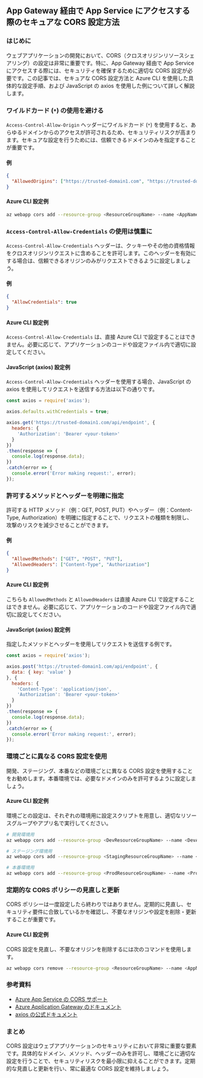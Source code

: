 ## App Gateway 経由で App Service にアクセスする際のセキュアな CORS 設定方法

### はじめに

ウェブアプリケーションの開発において、CORS（クロスオリジンリソースシェアリング）の設定は非常に重要です。特に、App Gateway 経由で App Service にアクセスする際には、セキュリティを確保するために適切な CORS 設定が必要です。この記事では、セキュアな CORS 設定方法と Azure CLI を使用した具体的な設定手順、および JavaScript の axios を使用した例について詳しく解説します。

### ワイルドカード (`*`) の使用を避ける

`Access-Control-Allow-Origin` ヘッダーにワイルドカード (`*`) を使用すると、あらゆるドメインからのアクセスが許可されるため、セキュリティリスクが高まります。セキュアな設定を行うためには、信頼できるドメインのみを指定することが重要です。

#### 例
```json
{
  "AllowedOrigins": ["https://trusted-domain1.com", "https://trusted-domain2.com"]
}
```

#### Azure CLI 設定例
```bash
az webapp cors add --resource-group <ResourceGroupName> --name <AppName> --allowed-origins "https://trusted-domain1.com" "https://trusted-domain2.com"
```

### `Access-Control-Allow-Credentials` の使用は慎重に

`Access-Control-Allow-Credentials` ヘッダーは、クッキーやその他の資格情報をクロスオリジンリクエストに含めることを許可します。このヘッダーを有効にする場合は、信頼できるオリジンのみがリクエストできるように設定しましょう。

#### 例
```json
{
  "AllowCredentials": true
}
```

#### Azure CLI 設定例
`Access-Control-Allow-Credentials` は、直接 Azure CLI で設定することはできません。必要に応じて、アプリケーションのコードや設定ファイル内で適切に設定してください。

#### JavaScript (axios) 設定例
`Access-Control-Allow-Credentials` ヘッダーを使用する場合、JavaScript の axios を使用してリクエストを送信する方法は以下の通りです。

```javascript
const axios = require('axios');

axios.defaults.withCredentials = true;

axios.get('https://trusted-domain1.com/api/endpoint', {
  headers: {
    'Authorization': 'Bearer <your-token>'
  }
})
.then(response => {
  console.log(response.data);
})
.catch(error => {
  console.error('Error making request:', error);
});
```

### 許可するメソッドとヘッダーを明確に指定

許可する HTTP メソッド（例：GET, POST, PUT）やヘッダー（例：Content-Type, Authorization）を明確に指定することで、リクエストの種類を制限し、攻撃のリスクを減少させることができます。

#### 例
```json
{
  "AllowedMethods": ["GET", "POST", "PUT"],
  "AllowedHeaders": ["Content-Type", "Authorization"]
}
```

#### Azure CLI 設定例
こちらも `AllowedMethods` と `AllowedHeaders` は直接 Azure CLI で設定することはできません。必要に応じて、アプリケーションのコードや設定ファイル内で適切に設定してください。

#### JavaScript (axios) 設定例
指定したメソッドとヘッダーを使用してリクエストを送信する例です。

```javascript
const axios = require('axios');

axios.post('https://trusted-domain1.com/api/endpoint', {
  data: { key: 'value' }
}, {
  headers: {
    'Content-Type': 'application/json',
    'Authorization': 'Bearer <your-token>'
  }
})
.then(response => {
  console.log(response.data);
})
.catch(error => {
  console.error('Error making request:', error);
});
```

### 環境ごとに異なる CORS 設定を使用

開発、ステージング、本番などの環境ごとに異なる CORS 設定を使用することをお勧めします。本番環境では、必要なドメインのみを許可するように設定しましょう。

#### Azure CLI 設定例
環境ごとの設定は、それぞれの環境用に設定スクリプトを用意し、適切なリソースグループやアプリ名で実行してください。

```bash
# 開発環境用
az webapp cors add --resource-group <DevResourceGroupName> --name <DevAppName> --allowed-origins "https://dev-trusted-domain.com"

# ステージング環境用
az webapp cors add --resource-group <StagingResourceGroupName> --name <StagingAppName> --allowed-origins "https://staging-trusted-domain.com"

# 本番環境用
az webapp cors add --resource-group <ProdResourceGroupName> --name <ProdAppName> --allowed-origins "https://trusted-domain1.com" "https://trusted-domain2.com"
```

### 定期的な CORS ポリシーの見直しと更新

CORS ポリシーは一度設定したら終わりではありません。定期的に見直し、セキュリティ要件に合致しているかを確認し、不要なオリジンや設定を削除・更新することが重要です。

#### Azure CLI 設定例
CORS 設定を見直し、不要なオリジンを削除するには次のコマンドを使用します。

```bash
az webapp cors remove --resource-group <ResourceGroupName> --name <AppName> --allowed-origins "https://untrusted-domain.com"
```

### 参考資料

- [Azure App Service の CORS サポート](https://learn.microsoft.com/ja-jp/azure/app-service/app-service-web-tutorial-rest-api)
- [Azure Application Gateway のドキュメント](https://learn.microsoft.com/ja-jp/azure/application-gateway/overview)
- [axios の公式ドキュメント](https://axios-http.com/docs/intro)

### まとめ

CORS 設定はウェブアプリケーションのセキュリティにおいて非常に重要な要素です。具体的なドメイン、メソッド、ヘッダーのみを許可し、環境ごとに適切な設定を行うことで、セキュリティリスクを最小限に抑えることができます。定期的な見直しと更新を行い、常に最適な CORS 設定を維持しましょう。
